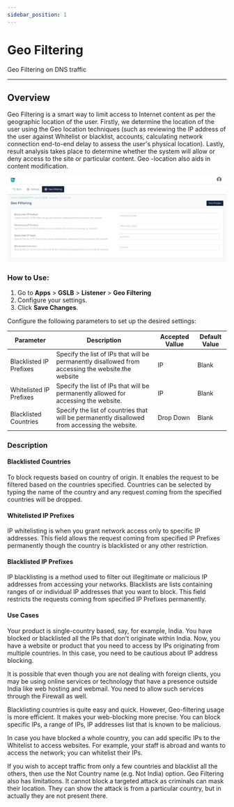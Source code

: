 ```yaml
---
sidebar_position: 1
---
```


# Geo Filtering

Geo Filtering on DNS traffic

---

## Overview

Geo Filtering is a smart way to limit access to Internet content as per the geographic location of the user. Firstly, we determine the location of the user using the Geo location techniques (such as reviewing the IP address of the user against Whitelist or blacklist, accounts, calculating network connection end-to-end delay to assess the user's physical location). Lastly, result analysis takes place to determine whether the system will allow or deny access to the site or particular content. Geo -location also aids in content modification.

![geo_filtering](/img/gslb/v8/geo.png)

### How to Use:
1. Go to  **Apps** > **GSLB** > **Listener** > **Geo Filtering**
2. Configure your settings.
3. Click **Save Changes**.  

Configure the following parameters to set up the desired settings:

| Parameter |Description | Accepted Vallue | Default Value 
| ----------- | -----------  | ----------- | ------------ |
| Blacklisted IP Prefixes | Specify the list of IPs that will be permanently disallowed from accessing the website.the website  | IP | Blank 
| Whitelisted IP Prefixes | Specify the list of IPs that will be permanently allowed for accessing the website. | IP | Blank 
| Blacklisted Countries  | Specify the list of countries that will be permanently disallowed from accessing  the website. | Drop Down | Blank   

### Description 

#### Blacklisted Countries

To block requests based on country of origin. It enables the request to be filtered based on the countries specified. Countries can be selected by typing the name of the country and any request coming from the specified countries will be dropped.

#### Whitelisted IP Prefixes

IP whitelisting is when you grant network access only to specific IP addresses. This field allows the request coming from specified IP Prefixes permanently though the country is blacklisted or any other restriction.

#### Blacklisted IP Prefixes

IP blacklisting is a method used to filter out illegitimate or malicious IP addresses from accessing your networks. Blacklists are lists containing ranges of or individual IP addresses that you want to block. This field restricts the requests coming from specified IP Prefixes permanently. 

#### Use Cases

Your product is single-country based, say, for example, India. You have blocked or blacklisted all the IPs that don't originate within India. Now, you have a website or product that you need to access by IPs originating from multiple countries. In this case, you need to be cautious about IP address blocking.

It is possible that even though you are not dealing with foreign clients, you may be using online services or technology that have a presence outside India like web hosting and webmail. You need to allow such services through the Firewall as well.

Blacklisting countries is quite easy and quick. However, Geo-filtering usage is more efficient. It makes your web-blocking more precise. You can block specific IPs, a range of IPs, IP addresses list that is known to be malicious.

In case you have blocked a whole country, you can add specific IPs to the Whitelist to access websites. For example, your staff is abroad and wants to access the network; you can whitelist their IPs.

If you wish to accept traffic from only a few countries and blacklist all the others, then use the Not Country name (e.g. Not India) option. Geo Filtering also has limitations. It cannot block a targeted attack as criminals can mask their location. They can show the attack is from a particular country, but in actually they are not present there.

